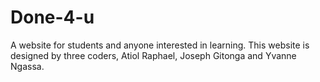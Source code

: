 # Done-4-u
A website for students and anyone interested in learning.
This website is designed by three coders, Atiol Raphael, Joseph Gitonga and Yvanne Ngassa.
